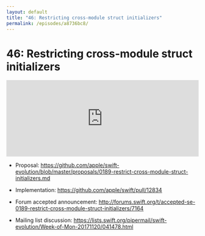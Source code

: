 ```yaml
---
layout: default
title: "46: Restricting cross-module struct initializers"
permalink: /episodes/a8736bc8/
---
```


# 46: Restricting cross-module struct initializers

<iframe frameBorder="0" height="200px" scrolling="no" seamless src="https://player.simplecast.com/f3757aca-5b46-47a1-9135-a162dd64c141" width="100%"></iframe>

- Proposal: https://github.com/apple/swift-evolution/blob/master/proposals/0189-restrict-cross-module-struct-initializers.md

- Implementation: https://github.com/apple/swift/pull/12834

- Forum accepted announcement: http://forums.swift.org/t/accepted-se-0189-restrict-cross-module-struct-initializers/7164

- Mailing list discussion: https://lists.swift.org/pipermail/swift-evolution/Week-of-Mon-20171120/041478.html
